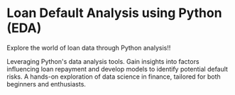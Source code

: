 # Loan Default Analysis using Python (EDA)
Explore the world of loan data through Python analysis!!


Leveraging Python's data analysis tools. Gain insights into factors influencing loan repayment and develop models to identify potential default risks. A hands-on exploration of data science in finance, tailored for both beginners and enthusiasts.
